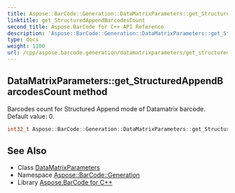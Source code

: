 ```yaml
---
title: Aspose::BarCode::Generation::DataMatrixParameters::get_StructuredAppendBarcodesCount method
linktitle: get_StructuredAppendBarcodesCount
second_title: Aspose.BarCode for C++ API Reference
description: 'Aspose::BarCode::Generation::DataMatrixParameters::get_StructuredAppendBarcodesCount method. Barcodes count for Structured Append mode of Datamatrix barcode. Default value: 0 in C++.'
type: docs
weight: 1100
url: /cpp/aspose.barcode.generation/datamatrixparameters/get_structuredappendbarcodescount/
---
```

## DataMatrixParameters::get_StructuredAppendBarcodesCount method


Barcodes count for Structured Append mode of Datamatrix barcode. Default value: 0.

```cpp
int32_t Aspose::BarCode::Generation::DataMatrixParameters::get_StructuredAppendBarcodesCount() const
```

## See Also

* Class [DataMatrixParameters](../)
* Namespace [Aspose::BarCode::Generation](../../)
* Library [Aspose.BarCode for C++](../../../)
